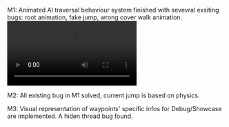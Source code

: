 M1: Animated AI traversal behaviour system finished with sevevral exsiting bugs: root animation, fake jump, wrong cover walk animation.
<video src="https://github.com/chelliy/PEWorkspace/blob/main/MilestoneVideoShowcase/CSCI522_M1_Showcase_and_Explanation.mp4"></video>

M2: All existing bug in M1 solved, current jump is based on physics.

M3: Visual representation of waypoints' specific infos for Debug/Showcase are implemented. A hiden thread bug found.

